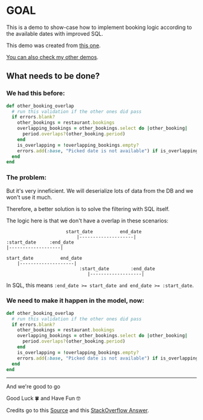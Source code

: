 # GOAL

This is a demo to show-case how to implement booking logic according to the available dates with improved SQL.

This demo was created from [this one](https://github.com/andrerferrer/booking-logic-demo#goal).

[You can also check my other demos](https://github.com/andrerferrer/dedemos/blob/master/README.md#ded%C3%A9mos).

## What needs to be done?

### We had this before:
```ruby
def other_booking_overlap
  # run this validation if the other ones did pass
  if errors.blank?
    other_bookings = restaurant.bookings
    overlapping_bookings = other_bookings.select do |other_booking|
      period.overlaps?(other_booking.period)
    end
    is_overlapping = !overlapping_bookings.empty?
    errors.add(:base, "Picked date is not available") if is_overlapping
  end
end
```

### The problem:

But it's very inneficient. We will deserialize lots of data from the DB and we won't use it much.

Therefore, a better solution is to solve the filtering with SQL itself.

The logic here is that we don't have a overlap in these scenarios:

```
                      start_date          end_date
                          |--------------------|
:start_date     :end_date
|-------------------|
```

```
start_date          end_date
    |--------------------|
                           :start_date        :end_date
                              |-------------------|
```

In SQL, this means `:end_date >= start_date and end_date >= :start_date`.

### We need to make it happen in the model, now:
```ruby
def other_booking_overlap
  # run this validation if the other ones did pass
  if errors.blank?
    other_bookings = restaurant.bookings
    overlapping_bookings = other_bookings.select do |other_booking|
      period.overlaps?(other_booking.period)
    end
    is_overlapping = !overlapping_bookings.empty?
    errors.add(:base, "Picked date is not available") if is_overlapping
  end
end
```


---

And we're good to go

Good Luck 🍀 and Have Fun 🤓

Credits go to this [Source](https://railsguides.net/date-ranges-overlap/) and this [StackOverflow Answer](https://stackoverflow.com/questions/3269434/whats-the-most-efficient-way-to-test-two-integer-ranges-for-overlap).
